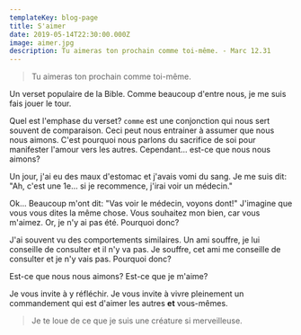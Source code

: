 ```yaml
---
templateKey: blog-page
title: S'aimer
date: 2019-05-14T22:30:00.000Z
image: aimer.jpg
description: Tu aimeras ton prochain comme toi-même. - Marc 12.31
---
```


> Tu aimeras ton prochain comme toi-même.

Un verset populaire de la Bible.
Comme beaucoup d'entre nous, je me suis fais jouer le tour.

Quel est l'emphase du verset?
`comme` est une conjonction qui nous sert souvent de comparaison.
Ceci peut nous entrainer à assumer que nous nous aimons.
C'est pourquoi nous parlons du sacrifice de soi pour manifester l'amour vers les autres.
Cependant... est-ce que nous nous aimons?

Un jour, j'ai eu des maux d'estomac et j'avais vomi du sang.
Je me suis dit: "Ah, c'est une 1e... si je recommence, j'irai voir un médecin."

Ok... Beaucoup m'ont dit: "Vas voir le médecin, voyons dont!"
J'imagine que vous vous dites la même chose.
Vous souhaitez mon bien, car vous m'aimez.
Or, je n'y ai pas été.
Pourquoi donc?

J'ai souvent vu des comportements similaires.
Un ami souffre, je lui conseille de consulter et il n'y va pas.
Je souffre, cet ami me conseille de consulter et je n'y vais pas.
Pourquoi donc?

Est-ce que nous nous aimons?
Est-ce que je m'aime?

Je vous invite à y réfléchir.
Je vous invite à vivre pleinement un commandement qui est d'aimer les autres **et** vous-mêmes.

> Je te loue de ce que je suis une créature si merveilleuse.
